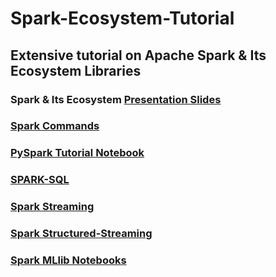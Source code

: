 # Spark-Ecosystem-Tutorial

## Extensive tutorial on Apache Spark &amp; Its Ecosystem Libraries

### Spark & Its Ecosystem [Presentation Slides](https://www.slideshare.net/KaustuvKunal/apache-spark-its-ecosystem-249424395)

### [Spark Commands]() 
### [PySpark Tutorial Notebook]()
### [SPARK-SQL]()
### [Spark Streaming]()
### [Spark Structured-Streaming]()
### [Spark MLlib Notebooks]()

